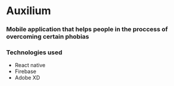 # Auxilium

### Mobile application that helps people in the proccess of overcoming certain phobias

### Technologies used
- React native 
- Firebase
- Adobe XD
